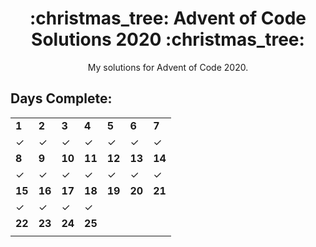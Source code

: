 <h1 align="center">:christmas_tree: Advent of Code Solutions 2020 :christmas_tree:</h1>
<p align="center">My solutions for Advent of Code 2020.</p>


## Days Complete:

| | | | | | | |
|-|-|-|-|-|-|-|
| **1** | **2** | **3** | **4** | **5** | **6** | **7** |
| &check; | &check; | &check; | &check; |&check; | &check; | &check; |
| **8** | **9** | **10** | **11** | **12** | **13** | **14** |
| &check; | &check; | &check; | &check; |&check; | &check; | &check; |
| **15** | **16** | **17** | **18** | **19** | **20** | **21**
| &check; | &check; | &check; | &check; | | | |
| **22** | **23** | **24** | **25**
| | | | 
